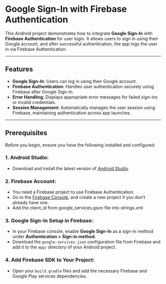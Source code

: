 # Google Sign-In with Firebase Authentication

This Android project demonstrates how to integrate **Google Sign-In** with **Firebase Authentication** for user login. It allows users to sign in using their Google account, and after successful authentication, the app logs the user in via Firebase Authentication.

---

## Features

- **Google Sign-In**: Users can log in using their Google account.
- **Firebase Authentication**: Handles user authentication securely using Firebase after Google Sign-In.
- **Error Handling**: Displays appropriate error messages for failed sign-ins or invalid credentials.
- **Session Management**: Automatically manages the user session using Firebase, maintaining authentication across app launches.

---

## Prerequisites

Before you begin, ensure you have the following installed and configured:

### 1. **Android Studio**:
   - Download and install the latest version of [Android Studio](https://developer.android.com/studio).

### 2. **Firebase Account**:
   - You need a Firebase project to use Firebase Authentication.
   - Go to the [Firebase Console](https://console.firebase.google.com/), and create a new project if you don’t already have one.
   - Add the client_id from google_services.gson file into strings.xml

### 3. **Google Sign-In Setup in Firebase**:
   - In your Firebase console, enable **Google Sign-In** as a sign-in method under **Authentication > Sign-in method**.
   - Download the `google-services.json` configuration file from Firebase and add it to the `app/` directory of your Android project.

### 4. **Add Firebase SDK to Your Project**:
   - Open your `build.gradle` files and add the necessary Firebase and Google Play services dependencies.


